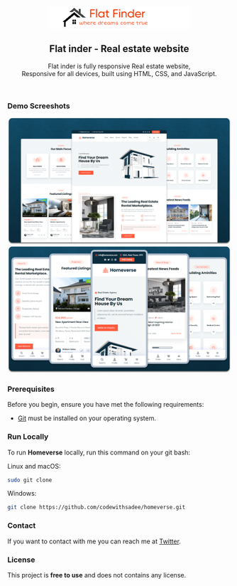 <div align="center">

  <br />
  <br />

  <img src="./server/static/readme-images/flat images/home_logo.png" />

  <h2 align="center">Flat inder - Real estate website</h2>

  Flat inder is fully responsive Real estate website, <br />Responsive for all devices, built using HTML, CSS, and JavaScript.

</div>

<br />

### Demo Screeshots

![homeverse Desktop Demo](./readme-images/desktop.png "Desktop Demo")
![homeverse Mobile Demo](./readme-images/mobile.png "Mobile Demo")

### Prerequisites

Before you begin, ensure you have met the following requirements:

* [Git](https://git-scm.com/downloads "Download Git") must be installed on your operating system.

### Run Locally

To run **Homeverse** locally, run this command on your git bash:

Linux and macOS:

```bash
sudo git clone 
```

Windows:

```bash
git clone https://github.com/codewithsadee/homeverse.git
```

### Contact

If you want to contact with me you can reach me at [Twitter](https://www.twitter.com/codewithsadee).

### License

This project is **free to use** and does not contains any license.
